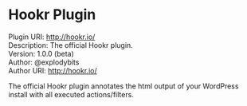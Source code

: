 # Hookr Plugin
Plugin URI: http://hookr.io/  
Description: The official Hookr plugin.  
Version: 1.0.0 (beta)  
Author: @explodybits  
Author URI: http://hookr.io/  

The official Hookr plugin annotates the html output of your WordPress install with all executed actions/filters.
